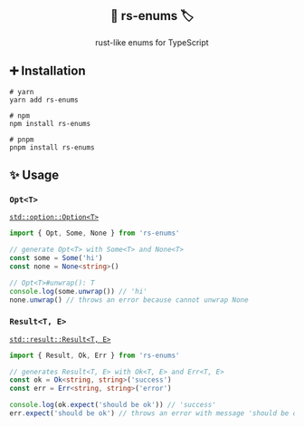 <h2 style="text-align: center;">🦀 rs-enums 🏷️</h2>
<p style="text-align: center;">rust-like enums for TypeScript</p>

## ➕ Installation

```shell
# yarn
yarn add rs-enums

# npm
npm install rs-enums

# pnpm
pnpm install rs-enums
```

## ✨ Usage

### `Opt<T>`

[`std::option::Option<T>`](https://doc.rust-lang.org/stable/std/option/enum.Option.html#)

```ts
import { Opt, Some, None } from 'rs-enums'

// generate Opt<T> with Some<T> and None<T>
const some = Some('hi')
const none = None<string>()

// Opt<T>#unwrap(): T
console.log(some.unwrap()) // 'hi'
none.unwrap() // throws an error because cannot unwrap None
```

### `Result<T, E>`

[`std::result::Result<T, E>`](https://doc.rust-lang.org/stable/std/result/enum.Result.html)

```ts
import { Result, Ok, Err } from 'rs-enums'

// generates Result<T, E> with Ok<T, E> and Err<T, E>
const ok = Ok<string, string>('success')
const err = Err<string, string>('error')

console.log(ok.expect('should be ok')) // 'success'
err.expect('should be ok') // throws an error with message 'should be ok'
```

